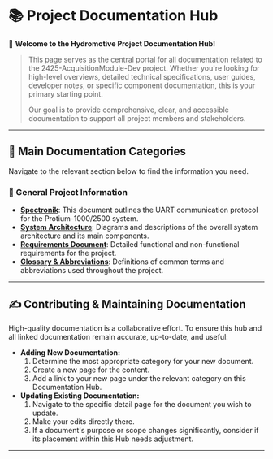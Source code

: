 # 📚 Project Documentation Hub

👋 **Welcome to the Hydromotive Project Documentation Hub!**

> This page serves as the central portal for all documentation related to the 2425-AcquisitionModule-Dev project. Whether you're looking for high-level overviews, detailed technical specifications, user guides, developer notes, or specific component documentation, this is your primary starting point.
>
> Our goal is to provide comprehensive, clear, and accessible documentation to support all project members and stakeholders.

---

## 🧭 Main Documentation Categories

Navigate to the relevant section below to find the information you need.

### 📄 General Project Information
*   **[Spectronik](Documentation/Spectronik)**: This document outlines the UART communication protocol for the Protium-1000/2500 system.
*   **[System Architecture](./System-Architecture)**: Diagrams and descriptions of the overall system architecture and its main components.
*   **[Requirements Document](./Requirements)**: Detailed functional and non-functional requirements for the project.
*   **[Glossary & Abbreviations](./Glossary)**: Definitions of common terms and abbreviations used throughout the project.

---

## ✍️ Contributing & Maintaining Documentation

High-quality documentation is a collaborative effort. To ensure this hub and all linked documentation remain accurate, up-to-date, and useful:

*   **Adding New Documentation:**
    1.  Determine the most appropriate category for your new document.
    2.  Create a new page for the content.
    3.  Add a link to your new page under the relevant category on this Documentation Hub. 
*   **Updating Existing Documentation:**
    1.  Navigate to the specific detail page for the document you wish to update.
    2.  Make your edits directly there.
    3.  If a document's purpose or scope changes significantly, consider if its placement within this Hub needs adjustment.

---
